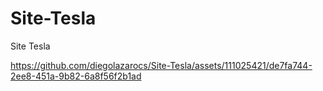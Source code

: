 # Site-Tesla
Site Tesla


https://github.com/diegolazarocs/Site-Tesla/assets/111025421/de7fa744-2ee8-451a-9b82-6a8f56f2b1ad

